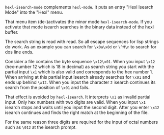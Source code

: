 `hexl-isearch-mode` complements `hexl-mode`.
It puts an entry "Hexl Isearch Mode" into the "Hexl" menu.

That menu item (de-)activates the minor mode `hexl-isearch-mode`. If you activate that mode isearch searches in the binary data instead of the hexl buffer.

The search string is read with read. So all escape sequences for lisp strings do work. As an example you can search for `\x0a\x0d` or `\^M\n` to search for dos line ends.

Consider a file contains the byte sequence `\x12\x01`. When you input `\x12` (hex-number 12 which is 18 in decimal) as search string you start with the partial input `\x1` which is also valid and corresponds to the hex number 1. When arriving at this partial input isearch already searches for `\x01` and ends up behind `\x12`. When you input the character `2` isearch continues its search from the position of `\x01` and fails.

That effect is avoided by `hexl-isearch`. It interprets `\x1` as invalid partial input. Only hex numbers with two digits are valid. When you input `\x1` isearch stops and waits until you input the second digit. After you enter `\x12` isearch continues and finds the right match at the beginning of the file.

For the same reason three digits are required for the input of octal numbers such as `\012` at the isearch prompt.


